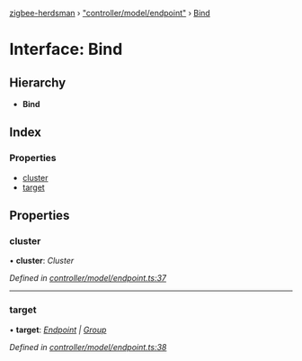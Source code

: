 [zigbee-herdsman](../README.md) › ["controller/model/endpoint"](../modules/_controller_model_endpoint_.md) › [Bind](_controller_model_endpoint_.bind.md)

# Interface: Bind

## Hierarchy

* **Bind**

## Index

### Properties

* [cluster](_controller_model_endpoint_.bind.md#cluster)
* [target](_controller_model_endpoint_.bind.md#target)

## Properties

###  cluster

• **cluster**: *Cluster*

*Defined in [controller/model/endpoint.ts:37](https://github.com/Koenkk/zigbee-herdsman/blob/master/src/controller/model/endpoint.ts#L37)*

___

###  target

• **target**: *[Endpoint](../classes/_controller_model_endpoint_.endpoint.md) | [Group](../classes/_controller_model_group_.group.md)*

*Defined in [controller/model/endpoint.ts:38](https://github.com/Koenkk/zigbee-herdsman/blob/master/src/controller/model/endpoint.ts#L38)*
